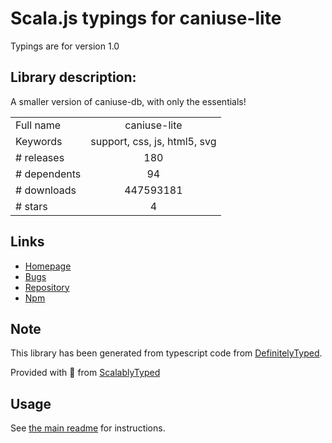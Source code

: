 
# Scala.js typings for caniuse-lite

Typings are for version 1.0

## Library description:
A smaller version of caniuse-db, with only the essentials!

|                    |                 |
| ------------------ | :-------------: |
| Full name          | caniuse-lite |
| Keywords           | support, css, js, html5, svg |
| # releases         | 180 |
| # dependents       | 94 |
| # downloads        | 447593181 |
| # stars            | 4 |

## Links
- [Homepage](https://github.com/ben-eb/caniuse-lite#readme)
- [Bugs](https://github.com/ben-eb/caniuse-lite/issues)
- [Repository](https://github.com/ben-eb/caniuse-lite)
- [Npm](https://www.npmjs.com/package/caniuse-lite)
    


## Note
This library has been generated from typescript code from [DefinitelyTyped](https://definitelytyped.org).

Provided with :purple_heart: from [ScalablyTyped](https://github.com/oyvindberg/ScalablyTyped)

## Usage
See [the main readme](../../readme.md) for instructions.


